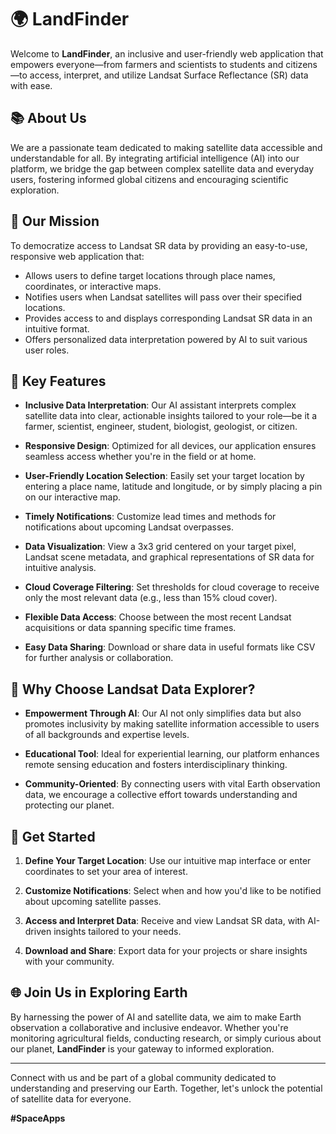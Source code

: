 # 🌍 LandFinder

Welcome to **LandFinder**, an inclusive and user-friendly web application that empowers everyone—from farmers and scientists to students and citizens—to access, interpret, and utilize Landsat Surface Reflectance (SR) data with ease.

## 📚 About Us

We are a passionate team dedicated to making satellite data accessible and understandable for all. By integrating artificial intelligence (AI) into our platform, we bridge the gap between complex satellite data and everyday users, fostering informed global citizens and encouraging scientific exploration.

## 🚀 Our Mission

To democratize access to Landsat SR data by providing an easy-to-use, responsive web application that:

- Allows users to define target locations through place names, coordinates, or interactive maps.
- Notifies users when Landsat satellites will pass over their specified locations.
- Provides access to and displays corresponding Landsat SR data in an intuitive format.
- Offers personalized data interpretation powered by AI to suit various user roles.

## 🎯 Key Features

- **Inclusive Data Interpretation**: Our AI assistant interprets complex satellite data into clear, actionable insights tailored to your role—be it a farmer, scientist, engineer, student, biologist, geologist, or citizen.

- **Responsive Design**: Optimized for all devices, our application ensures seamless access whether you're in the field or at home.

- **User-Friendly Location Selection**: Easily set your target location by entering a place name, latitude and longitude, or by simply placing a pin on our interactive map.

- **Timely Notifications**: Customize lead times and methods for notifications about upcoming Landsat overpasses.

- **Data Visualization**: View a 3x3 grid centered on your target pixel, Landsat scene metadata, and graphical representations of SR data for intuitive analysis.

- **Cloud Coverage Filtering**: Set thresholds for cloud coverage to receive only the most relevant data (e.g., less than 15% cloud cover).

- **Flexible Data Access**: Choose between the most recent Landsat acquisitions or data spanning specific time frames.

- **Easy Data Sharing**: Download or share data in useful formats like CSV for further analysis or collaboration.

## 🌟 Why Choose Landsat Data Explorer?

- **Empowerment Through AI**: Our AI not only simplifies data but also promotes inclusivity by making satellite information accessible to users of all backgrounds and expertise levels.

- **Educational Tool**: Ideal for experiential learning, our platform enhances remote sensing education and fosters interdisciplinary thinking.

- **Community-Oriented**: By connecting users with vital Earth observation data, we encourage a collective effort towards understanding and protecting our planet.

## 📲 Get Started

1. **Define Your Target Location**: Use our intuitive map interface or enter coordinates to set your area of interest.

2. **Customize Notifications**: Select when and how you'd like to be notified about upcoming satellite passes.

3. **Access and Interpret Data**: Receive and view Landsat SR data, with AI-driven insights tailored to your needs.

4. **Download and Share**: Export data for your projects or share insights with your community.

## 🌐 Join Us in Exploring Earth

By harnessing the power of AI and satellite data, we aim to make Earth observation a collaborative and inclusive endeavor. Whether you're monitoring agricultural fields, conducting research, or simply curious about our planet, **LandFinder** is your gateway to informed exploration.

---

Connect with us and be part of a global community dedicated to understanding and preserving our Earth. Together, let's unlock the potential of satellite data for everyone.

**#SpaceApps**
